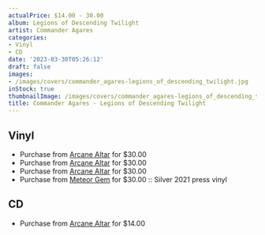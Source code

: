 ```yaml
---
actualPrice: $14.00 - 30.00
album: Legions of Descending Twilight
artist: Commander Agares
categories:
- Vinyl
- CD
date: '2023-03-30T05:26:12'
draft: false
images:
- /images/covers/commander_agares-legions_of_descending_twilight.jpg
inStock: true
thumbnailImage: /images/covers/commander_agares-legions_of_descending_twilight-thumb.jpg
title: Commander Agares - Legions of Descending Twilight
---
```


## Vinyl
* Purchase from [Arcane Altar](https://arcanealtar.bigcartel.com/product/commander-agares-legions-of-descending-twilight-12-lp) for $30.00
* Purchase from [Arcane Altar](https://arcanealtar.bigcartel.com/product/commander-agares-legions-of-descending-twilight-12-lp) for $30.00
* Purchase from [Arcane Altar](https://arcanealtar.bigcartel.com/product/commander-agares-legions-of-descending-twilight-12-lp) for $30.00
* Purchase from [Meteor Gem](https://meteor-gem.com/products/used-commander-agares-legions-of-descending-twilight-lp) for $30.00 :: Silver 2021 press vinyl
## CD
* Purchase from [Arcane Altar](https://arcanealtar.bigcartel.com/product/commander-agares-legions-of-descending-twilight-cd) for $14.00
